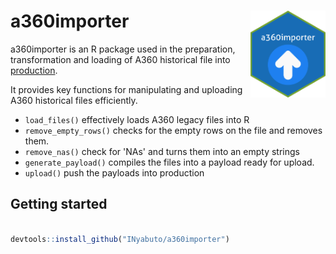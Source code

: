 # a360importer <img src="inst/icon/a360importer.png" height="139" align = "right"/>

a360importer is an R package used in the preparation, transformation and loading of A360 historical file into [production](https://data.psi-mis.org). 

It provides key functions for manipulating and uploading A360 historical files efficiently. 

- `load_files()` effectively loads A360 legacy files into R
- `remove_empty_rows()` checks for the empty rows on the file and removes them.
- `remove_nas()` check for 'NAs' and turns them into an empty strings
- `generate_payload()` compiles the files into a payload ready for upload. 
- `upload()` push the payloads into production  


## Getting started

```r

devtools::install_github("INyabuto/a360importer")

```


